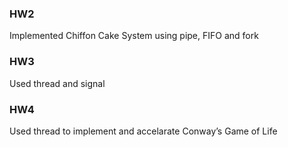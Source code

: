### HW2
Implemented Chiffon Cake System using pipe, FIFO and fork
### HW3
Used thread and signal
### HW4
Used thread to implement and accelarate Conway’s Game of Life
